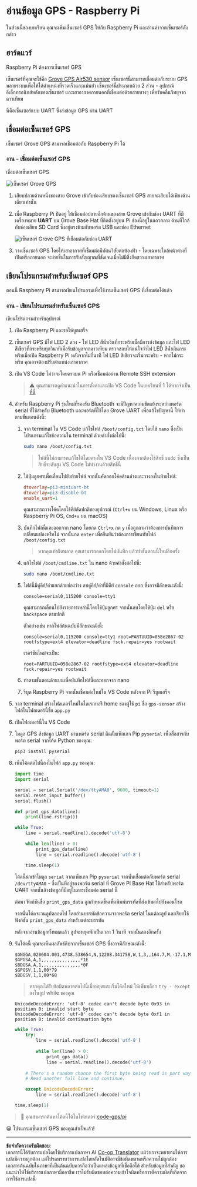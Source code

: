 <!--
CO_OP_TRANSLATOR_METADATA:
{
  "original_hash": "3b2448c7ab4e9673e77e35a50c5e350d",
  "translation_date": "2025-08-27T20:49:22+00:00",
  "source_file": "3-transport/lessons/1-location-tracking/pi-gps-sensor.md",
  "language_code": "th"
}
-->
# อ่านข้อมูล GPS - Raspberry Pi

ในส่วนนี้ของบทเรียน คุณจะเพิ่มเซ็นเซอร์ GPS ให้กับ Raspberry Pi และอ่านค่าจากเซ็นเซอร์ดังกล่าว

## ฮาร์ดแวร์

Raspberry Pi ต้องการเซ็นเซอร์ GPS

เซ็นเซอร์ที่คุณจะใช้คือ [Grove GPS Air530 sensor](https://www.seeedstudio.com/Grove-GPS-Air530-p-4584.html) เซ็นเซอร์นี้สามารถเชื่อมต่อกับระบบ GPS หลายระบบเพื่อให้ได้ตำแหน่งที่รวดเร็วและแม่นยำ เซ็นเซอร์นี้ประกอบด้วย 2 ส่วน - อุปกรณ์อิเล็กทรอนิกส์หลักของเซ็นเซอร์ และเสาอากาศภายนอกที่เชื่อมต่อด้วยสายบางๆ เพื่อรับคลื่นวิทยุจากดาวเทียม

นี่คือเซ็นเซอร์แบบ UART ซึ่งส่งข้อมูล GPS ผ่าน UART

## เชื่อมต่อเซ็นเซอร์ GPS

เซ็นเซอร์ Grove GPS สามารถเชื่อมต่อกับ Raspberry Pi ได้

### งาน - เชื่อมต่อเซ็นเซอร์ GPS

เชื่อมต่อเซ็นเซอร์ GPS

![เซ็นเซอร์ Grove GPS](../../../../../translated_images/grove-gps-sensor.247943bf69b03f0d1820ef6ed10c587f9b650e8db55b936851c92412180bd3e2.th.png)

1. เสียบปลายด้านหนึ่งของสาย Grove เข้ากับช่องเสียบของเซ็นเซอร์ GPS สายจะเสียบได้เพียงด้านเดียวเท่านั้น

1. เมื่อ Raspberry Pi ปิดอยู่ ให้เชื่อมต่อปลายอีกด้านของสาย Grove เข้ากับช่อง UART ที่มีเครื่องหมาย **UART** บน Grove Base Hat ที่ติดตั้งอยู่บน Pi ช่องนี้อยู่ในแถวกลาง ด้านที่ใกล้กับช่องเสียบ SD Card ซึ่งอยู่ตรงข้ามกับพอร์ต USB และช่อง Ethernet

    ![เซ็นเซอร์ Grove GPS ที่เชื่อมต่อกับช่อง UART](../../../../../translated_images/pi-gps-sensor.1f99ee2b2f6528915047ec78967bd362e0e4ee0ed594368a3837b9cf9cdaca64.th.png)

1. วางเซ็นเซอร์ GPS โดยให้เสาอากาศที่เชื่อมต่อมีทัศนวิสัยต่อท้องฟ้า - โดยเฉพาะใกล้หน้าต่างที่เปิดหรือภายนอก จะง่ายขึ้นในการรับสัญญาณที่ชัดเจนเมื่อไม่มีสิ่งกีดขวางเสาอากาศ

## เขียนโปรแกรมสำหรับเซ็นเซอร์ GPS

ตอนนี้ Raspberry Pi สามารถเขียนโปรแกรมเพื่อใช้งานเซ็นเซอร์ GPS ที่เชื่อมต่อได้แล้ว

### งาน - เขียนโปรแกรมสำหรับเซ็นเซอร์ GPS

เขียนโปรแกรมสำหรับอุปกรณ์

1. เปิด Raspberry Pi และรอให้บูตเสร็จ

1. เซ็นเซอร์ GPS มีไฟ LED 2 ดวง - ไฟ LED สีน้ำเงินที่กระพริบเมื่อมีการส่งข้อมูล และไฟ LED สีเขียวที่กระพริบทุกวินาทีเมื่อรับข้อมูลจากดาวเทียม ตรวจสอบให้แน่ใจว่าไฟ LED สีน้ำเงินกระพริบเมื่อเปิด Raspberry Pi หลังจากไม่กี่นาที ไฟ LED สีเขียวจะเริ่มกระพริบ - หากไม่กระพริบ คุณอาจต้องปรับตำแหน่งเสาอากาศ

1. เปิด VS Code ไม่ว่าจะโดยตรงบน Pi หรือเชื่อมต่อผ่าน Remote SSH extension

    > ⚠️ คุณสามารถดูคำแนะนำในการตั้งค่าและเปิด VS Code ในบทเรียนที่ 1 ได้หากจำเป็น [ที่นี่](../../../1-getting-started/lessons/1-introduction-to-iot/pi.md)

1. สำหรับ Raspberry Pi รุ่นใหม่ที่รองรับ Bluetooth จะมีปัญหาความขัดแย้งระหว่างพอร์ต serial ที่ใช้สำหรับ Bluetooth และพอร์ตที่ใช้โดย Grove UART เพื่อแก้ไขปัญหานี้ ให้ทำตามขั้นตอนดังนี้:

    1. จาก terminal ใน VS Code แก้ไขไฟล์ `/boot/config.txt` โดยใช้ `nano` ซึ่งเป็นโปรแกรมแก้ไขข้อความใน terminal ด้วยคำสั่งต่อไปนี้:

        ```sh
        sudo nano /boot/config.txt
        ```

        > ไฟล์นี้ไม่สามารถแก้ไขได้โดยตรงใน VS Code เนื่องจากต้องใช้สิทธิ์ `sudo` ซึ่งเป็นสิทธิ์ระดับสูง VS Code ไม่ทำงานด้วยสิทธิ์นี้

    1. ใช้ปุ่มลูกศรเพื่อเลื่อนไปยังท้ายไฟล์ จากนั้นคัดลอกโค้ดด้านล่างและวางลงในท้ายไฟล์:

        ```ini
        dtoverlay=pi3-miniuart-bt
        dtoverlay=pi3-disable-bt
        enable_uart=1
        ```

        คุณสามารถวางโค้ดโดยใช้คีย์ลัดปกติของอุปกรณ์ (`Ctrl+v` บน Windows, Linux หรือ Raspberry Pi OS, `Cmd+v` บน macOS)

    1. บันทึกไฟล์นี้และออกจาก nano โดยกด `Ctrl+x` กด `y` เมื่อถูกถามว่าต้องการบันทึกการเปลี่ยนแปลงหรือไม่ จากนั้นกด `enter` เพื่อยืนยันว่าต้องการเขียนทับไฟล์ `/boot/config.txt`

        > หากคุณทำผิดพลาด คุณสามารถออกโดยไม่บันทึก แล้วทำขั้นตอนนี้ใหม่อีกครั้ง

    1. แก้ไขไฟล์ `/boot/cmdline.txt` ใน nano ด้วยคำสั่งต่อไปนี้:

        ```sh
        sudo nano /boot/cmdline.txt
        ```

    1. ไฟล์นี้มีคู่คีย์/ค่าแยกด้วยช่องว่าง ลบคู่คีย์/ค่าที่มีคีย์ `console` ออก ซึ่งอาจมีลักษณะดังนี้:

        ```output
        console=serial0,115200 console=tty1 
        ```

        คุณสามารถเลื่อนไปยังรายการเหล่านี้โดยใช้ปุ่มลูกศร จากนั้นลบโดยใช้ปุ่ม `del` หรือ `backspace` ตามปกติ

        ตัวอย่างเช่น หากไฟล์ต้นฉบับมีลักษณะดังนี้:

        ```output
        console=serial0,115200 console=tty1 root=PARTUUID=058e2867-02 rootfstype=ext4 elevator=deadline fsck.repair=yes rootwait
        ```

        เวอร์ชันใหม่จะเป็น:

        ```output
        root=PARTUUID=058e2867-02 rootfstype=ext4 elevator=deadline fsck.repair=yes rootwait
        ```

    1. ทำตามขั้นตอนด้านบนเพื่อบันทึกไฟล์นี้และออกจาก nano

    1. รีบูต Raspberry Pi จากนั้นเชื่อมต่อใหม่ใน VS Code หลังจาก Pi รีบูตเสร็จ

1. จาก terminal สร้างโฟลเดอร์ใหม่ในไดเรกทอรี home ของผู้ใช้ `pi` ชื่อ `gps-sensor` สร้างไฟล์ในโฟลเดอร์นี้ชื่อ `app.py`

1. เปิดโฟลเดอร์นี้ใน VS Code

1. โมดูล GPS ส่งข้อมูล UART ผ่านพอร์ต serial ติดตั้งแพ็กเกจ Pip `pyserial` เพื่อสื่อสารกับพอร์ต serial จากโค้ด Python ของคุณ:

    ```sh
    pip3 install pyserial
    ```

1. เพิ่มโค้ดต่อไปนี้ลงในไฟล์ `app.py` ของคุณ:

    ```python
    import time
    import serial
    
    serial = serial.Serial('/dev/ttyAMA0', 9600, timeout=1)
    serial.reset_input_buffer()
    serial.flush()
    
    def print_gps_data(line):
        print(line.rstrip())
    
    while True:
        line = serial.readline().decode('utf-8')
    
        while len(line) > 0:
            print_gps_data(line)
            line = serial.readline().decode('utf-8')
    
        time.sleep(1)
    ```

    โค้ดนี้นำเข้าโมดูล `serial` จากแพ็กเกจ Pip `pyserial` จากนั้นเชื่อมต่อกับพอร์ต serial `/dev/ttyAMA0` - ซึ่งเป็นที่อยู่ของพอร์ต serial ที่ Grove Pi Base Hat ใช้สำหรับพอร์ต UART จากนั้นล้างข้อมูลที่มีอยู่ในการเชื่อมต่อ serial นี้

    ต่อมา ฟังก์ชันชื่อ `print_gps_data` ถูกกำหนดขึ้นเพื่อพิมพ์บรรทัดที่ส่งเข้ามาไปยังคอนโซล

    จากนั้นโค้ดจะวนลูปตลอดไป โดยอ่านบรรทัดข้อความจากพอร์ต serial ในแต่ละลูป และเรียกใช้ฟังก์ชัน `print_gps_data` สำหรับแต่ละบรรทัด

    หลังจากอ่านข้อมูลทั้งหมดแล้ว ลูปจะหยุดพักเป็นเวลา 1 วินาที จากนั้นลองอีกครั้ง

1. รันโค้ดนี้ คุณจะเห็นผลลัพธ์ดิบจากเซ็นเซอร์ GPS ซึ่งอาจมีลักษณะดังนี้:

    ```output
    $GNGGA,020604.001,4738.538654,N,12208.341758,W,1,3,,164.7,M,-17.1,M,,*67
    $GPGSA,A,1,,,,,,,,,,,,,,,*1E
    $BDGSA,A,1,,,,,,,,,,,,,,,*0F
    $GPGSV,1,1,00*79
    $BDGSV,1,1,00*68
    ```

    > หากคุณได้รับข้อผิดพลาดต่อไปนี้เมื่อหยุดและเริ่มโค้ดใหม่ ให้เพิ่มบล็อก `try - except` ลงในลูป while ของคุณ

      ```output
      UnicodeDecodeError: 'utf-8' codec can't decode byte 0x93 in position 0: invalid start byte
      UnicodeDecodeError: 'utf-8' codec can't decode byte 0xf1 in position 0: invalid continuation byte
      ```

    ```python
    while True:
        try:
            line = serial.readline().decode('utf-8')
              
            while len(line) > 0:
                print_gps_data()
                line = serial.readline().decode('utf-8')
      
        # There's a random chance the first byte being read is part way through a character.
        # Read another full line and continue.

        except UnicodeDecodeError:
            line = serial.readline().decode('utf-8')

    time.sleep(1)
    ```

> 💁 คุณสามารถค้นหาโค้ดนี้ได้ในโฟลเดอร์ [code-gps/pi](../../../../../3-transport/lessons/1-location-tracking/code-gps/pi)

😀 โปรแกรมเซ็นเซอร์ GPS ของคุณสำเร็จแล้ว!

---

**ข้อจำกัดความรับผิดชอบ**:  
เอกสารนี้ได้รับการแปลโดยใช้บริการแปลภาษา AI [Co-op Translator](https://github.com/Azure/co-op-translator) แม้ว่าเราจะพยายามให้การแปลมีความถูกต้อง แต่โปรดทราบว่าการแปลโดยอัตโนมัติอาจมีข้อผิดพลาดหรือความไม่ถูกต้อง เอกสารต้นฉบับในภาษาที่เป็นต้นฉบับควรถือว่าเป็นแหล่งข้อมูลที่เชื่อถือได้ สำหรับข้อมูลที่สำคัญ ขอแนะนำให้ใช้บริการแปลภาษามืออาชีพ เราไม่รับผิดชอบต่อความเข้าใจผิดหรือการตีความผิดที่เกิดจากการใช้การแปลนี้